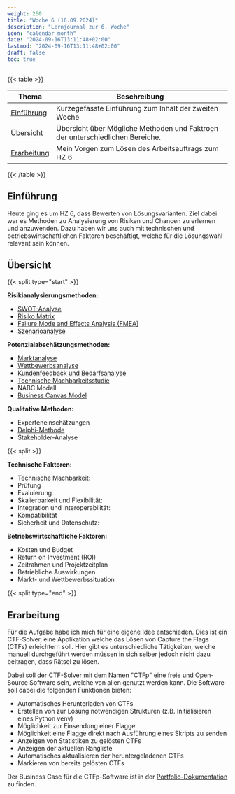 ```yaml
---
weight: 260
title: "Woche 6 (16.09.2024)"
description: "Lernjournal zur 6. Woche"
icon: "calendar_month"
date: "2024-09-16T13:11:48+02:00"
lastmod: "2024-09-16T13:11:48+02:00"
draft: false
toc: true
---
```



{{< table >}}

| Thema                           | Beschreibung                                          |
| ------------------------------- | ----------------------------------------------------- |
| [Einführung](#einführung)       | Kurzegefasste Einführung zum Inhalt der zweiten Woche |
| [Übersicht](#übersicht)       | Übersicht über Mögliche Methoden und Faktroen der unterschiedlichen Bereiche. |
| [Erarbeitung](#erarbeitung) | Mein Vorgen zum Lösen des Arbeitsauftrags zum HZ 6    |

{{< /table  >}}

## Einführung

Heute ging es um HZ 6, dass Bewerten von Lösungsvarianten. Ziel dabei war es
Methoden zu Analysierung von Risiken und Chancen zu erlernen und anzuwenden.
Dazu haben wir uns auch mit technischen und betriebswirtschaftlichen Faktoren
beschäftigt, welche für die Lösungswahl relevant sein können.

## Übersicht

{{< split type="start" >}}

**Risikianalysierungsmethoden:**

- [SWOT-Analyse](https://de.wikipedia.org/wiki/SWOT-Analyse)
- [Risiko Matrix](https://de.wikipedia.org/wiki/Risikomatrix)
- [Failure Mode and Effects Analysis (FMEA)](https://de.wikipedia.org/wiki/Failure_Mode_and_Effects_Analysis)
- [Szenarioanalyse](https://de.wikipedia.org/wiki/Szenarioanalyse)

**Potenzialabschätzungsmethoden:**

- [Marktanalyse](https://de.wikipedia.org/wiki/Marktanalyse)
- [Wettbewerbsanalyse](https://de.wikipedia.org/wiki/Wettbewerbsanalyse)
- [Kundenfeedback und Bedarfsanalyse](https://de.wikipedia.org/wiki/Kundenbefragung)
- [Technische Machbarkeitsstudie](https://de.wikipedia.org/wiki/Machbarkeitsstudie)
- NABC Modell
- [Business Canvas Model](https://de.wikipedia.org/wiki/Business_Model_Canvas)

**Qualitative Methoden:**

- Experteneinschätzungen
- [Delphi-Methode](https://de.wikipedia.org/wiki/Delphi-Methode)
- Stakeholder-Analyse

{{< split >}}

**Technische Faktoren:**

- Technische Machbarkeit:
- Prüfung
- Evaluierung
- Skalierbarkeit und Flexibilität:
- Integration und Interoperabilität:
- Kompatibilität
- Sicherheit und Datenschutz:

**Betriebswirtschaftliche Faktoren:**

- Kosten und Budget
- Return on Investment (ROI)
- Zeitrahmen und Projektzeitplan
- Betriebliche Auswirkungen
- Markt- und Wettbewerbssituation

{{< split type="end" >}}

## Erarbeitung

Für die Aufgabe habe ich mich für eine eigene Idee entschieden.
Dies ist ein CTF-Solver, eine Applikation welche das Lösen von Capture the Flags (CTFs) erleichtern soll.
Hier gibt es unterschiedliche Tätigkeiten, welche manuell durchgeführt werden müssen in sich selber jedoch
nicht dazu beitragen, dass Rätsel zu lösen.

Dabei soll der CTF-Solver mit dem Namen "CTFp" eine freie und Open-Source Software sein, welche
von allen genutzt werden kann. Die Software soll dabei die folgenden Funktionen bieten:

- Automatisches Herunterladen von CTFs
- Erstellen von zur Lösung notwendigen Strukturen (z.B. Initialisieren eines Python venv)
- Möglichkeit zur Einsendung einer Flagge
- Möglichkeit eine Flagge direkt nach Ausführung eines Skripts zu senden
- Anzeigen von Statistiken zu gelösten CTFs
- Anzeigen der aktuellen Rangliste
- Automatisches aktualisieren der heruntergeladenen CTFs
- Markieren von bereits gelösten CTFs

Der Business Case für die CTFp-Software ist in der [Portfolio-Dokumentation](/docs/portfolio/handlungsziel-6/ctfp) zu finden.
